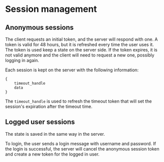 # Session management

## Anonymous sessions

The client requests an initial token, and the server will respond with one.
A token is valid for 48 hours, but it is refreshed every time the user uses it.
The token is used keep a state on the server side.
If the token expires, it is not valid anymore and the client will need to request a new one, possibly logging in again.

Each session is kept on the server with the following information:

```
{
    timeout_handle
    data
}
```

The `timeout_handle` is used to refresh the timeout token that will set the session's expiration after the timeout time.

## Logged user sessions

The state is saved in the same way in the server.

To login, the user sends a login message with username and password. If the login is successful, the server will cancel the anonymous session token and create a new token for the logged in user.